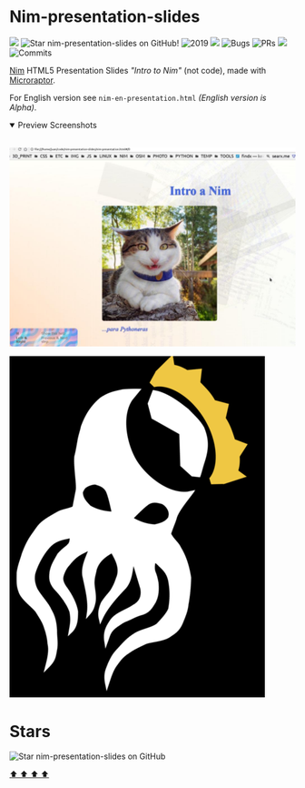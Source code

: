 # Nim-presentation-slides


![](https://img.shields.io/github/languages/top/juancarlospaco/nim-presentation-slides?style=for-the-badge)
![](https://img.shields.io/github/stars/juancarlospaco/nim-presentation-slides?style=for-the-badge "Star nim-presentation-slides on GitHub!")
![](https://img.shields.io/maintenance/yes/2019?style=for-the-badge "2019")
![](https://img.shields.io/github/languages/code-size/juancarlospaco/nim-presentation-slides?style=for-the-badge)
![](https://img.shields.io/github/issues-raw/juancarlospaco/nim-presentation-slides?style=for-the-badge "Bugs")
![](https://img.shields.io/github/issues-pr-raw/juancarlospaco/nim-presentation-slides?style=for-the-badge "PRs")
![](https://img.shields.io/github/commit-activity/y/juancarlospaco/nim-presentation-slides?style=for-the-badge)
![](https://img.shields.io/github/last-commit/juancarlospaco/nim-presentation-slides?style=for-the-badge "Commits")

[Nim](https://nim-lang.org) HTML5 Presentation Slides *"Intro to Nim"* (not code),
made with [Microraptor](https://github.com/juancarlospaco/microraptor#microraptor).

For English version see `nim-en-presentation.html` *(English version is Alpha)*.

<details open >
  <summary>Preview Screenshots</summary><br>


![Preview Screenshot](nim-slide0.jpg)


![Rlyeh HackLab Flyer](rlyeh-hacklab-flyer.png "Art by <redacted>, Rlyeh HackLab Flyer")


</details>


# Stars

![Star nim-presentation-slides on GitHub](https://starchart.cc/juancarlospaco/nim-presentation-slides.svg "Star nim-presentation-slides on GitHub!")


[  ⬆️  ⬆️  ⬆️  ⬆️  ](#Nim-presentation-slides "Go to top")
